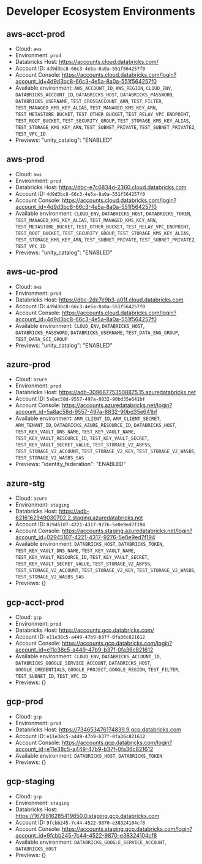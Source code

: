 # Developer Ecosystem Environments

## aws-acct-prod
 * Cloud: `aws`
 * Environment: `prod`
 * Databricks Host: https://accounts.cloud.databricks.com/
 * Account ID: `4d9d3bc8-66c3-4e5a-8a0a-551f564257f0`
 * Account Console: https://accounts.cloud.databricks.com/login?account_id=4d9d3bc8-66c3-4e5a-8a0a-551f564257f0
 * Available environment: `AWS_ACCOUNT_ID`, `AWS_REGION`, `CLOUD_ENV`, `DATABRICKS_ACCOUNT_ID`, `DATABRICKS_HOST`, `DATABRICKS_PASSWORD`, `DATABRICKS_USERNAME`, `TEST_CROSSACCOUNT_ARN`, `TEST_FILTER`, `TEST_MANAGED_KMS_KEY_ALIAS`, `TEST_MANAGED_KMS_KEY_ARN`, `TEST_METASTORE_BUCKET`, `TEST_OTHER_BUCKET`, `TEST_RELAY_VPC_ENDPOINT`, `TEST_ROOT_BUCKET`, `TEST_SECURITY_GROUP`, `TEST_STORAGE_KMS_KEY_ALIAS`, `TEST_STORAGE_KMS_KEY_ARN`, `TEST_SUBNET_PRIVATE`, `TEST_SUBNET_PRIVATE2`, `TEST_VPC_ID`
 * Previews: "unity_catalog": "ENABLED"

## aws-prod
 * Cloud: `aws`
 * Environment: `prod`
 * Databricks Host: https://dbc-e7c6834d-2360.cloud.databricks.com
 * Account ID: `4d9d3bc8-66c3-4e5a-8a0a-551f564257f0`
 * Account Console: https://accounts.cloud.databricks.com/login?account_id=4d9d3bc8-66c3-4e5a-8a0a-551f564257f0
 * Available environment: `CLOUD_ENV`, `DATABRICKS_HOST`, `DATABRICKS_TOKEN`, `TEST_MANAGED_KMS_KEY_ALIAS`, `TEST_MANAGED_KMS_KEY_ARN`, `TEST_METASTORE_BUCKET`, `TEST_OTHER_BUCKET`, `TEST_RELAY_VPC_ENDPOINT`, `TEST_ROOT_BUCKET`, `TEST_SECURITY_GROUP`, `TEST_STORAGE_KMS_KEY_ALIAS`, `TEST_STORAGE_KMS_KEY_ARN`, `TEST_SUBNET_PRIVATE`, `TEST_SUBNET_PRIVATE2`, `TEST_VPC_ID`
 * Previews: "unity_catalog": "ENABLED"

## aws-uc-prod
 * Cloud: `aws`
 * Environment: `prod`
 * Databricks Host: https://dbc-2dc7e9b3-a01f.cloud.databricks.com
 * Account ID: `4d9d3bc8-66c3-4e5a-8a0a-551f564257f0`
 * Account Console: https://accounts.cloud.databricks.com/login?account_id=4d9d3bc8-66c3-4e5a-8a0a-551f564257f0
 * Available environment: `CLOUD_ENV`, `DATABRICKS_HOST`, `DATABRICKS_PASSWORD`, `DATABRICKS_USERNAME`, `TEST_DATA_ENG_GROUP`, `TEST_DATA_SCI_GROUP`
 * Previews: "unity_catalog": "ENABLED"

## azure-prod
 * Cloud: `azure`
 * Environment: `prod`
 * Databricks Host: https://adb-309687753508875.15.azuredatabricks.net
 * Account ID: `5a8ac58d-9557-497a-8832-90bd35e641bf`
 * Account Console: https://accounts.azuredatabricks.net/login?account_id=5a8ac58d-9557-497a-8832-90bd35e641bf
 * Available environment: `ARM_CLIENT_ID`, `ARM_CLIENT_SECRET`, `ARM_TENANT_ID`, `DATABRICKS_AZURE_RESOURCE_ID`, `DATABRICKS_HOST`, `TEST_KEY_VAULT_DNS_NAME`, `TEST_KEY_VAULT_NAME`, `TEST_KEY_VAULT_RESOURCE_ID`, `TEST_KEY_VAULT_SECRET`, `TEST_KEY_VAULT_SECRET_VALUE`, `TEST_STORAGE_V2_ABFSS`, `TEST_STORAGE_V2_ACCOUNT`, `TEST_STORAGE_V2_KEY`, `TEST_STORAGE_V2_WASBS`, `TEST_STORAGE_V2_WASBS_SAS`
 * Previews: "identity_federation": "ENABLED"

## azure-stg
 * Cloud: `azure`
 * Environment: `staging`
 * Databricks Host: https://adb-6216162949030702.2.staging.azuredatabricks.net
 * Account ID: `02945107-4221-4317-9276-5e0e9ed7f194`
 * Account Console: https://accounts.staging.azuredatabricks.net/login?account_id=02945107-4221-4317-9276-5e0e9ed7f194
 * Available environment: `DATABRICKS_HOST`, `DATABRICKS_TOKEN`, `TEST_KEY_VAULT_DNS_NAME`, `TEST_KEY_VAULT_NAME`, `TEST_KEY_VAULT_RESOURCE_ID`, `TEST_KEY_VAULT_SECRET`, `TEST_KEY_VAULT_SECRET_VALUE`, `TEST_STORAGE_V2_ABFSS`, `TEST_STORAGE_V2_ACCOUNT`, `TEST_STORAGE_V2_KEY`, `TEST_STORAGE_V2_WASBS`, `TEST_STORAGE_V2_WASBS_SAS`
 * Previews: {}

## gcp-acct-prod
 * Cloud: `gcp`
 * Environment: `prod`
 * Databricks Host: https://accounts.gcp.databricks.com/
 * Account ID: `e11e38c5-a449-47b9-b37f-0fa36c821612`
 * Account Console: https://accounts.gcp.databricks.com/login?account_id=e11e38c5-a449-47b9-b37f-0fa36c821612
 * Available environment: `CLOUD_ENV`, `DATABRICKS_ACCOUNT_ID`, `DATABRICKS_GOOGLE_SERVICE_ACCOUNT`, `DATABRICKS_HOST`, `GOOGLE_CREDENTIALS`, `GOOGLE_PROJECT`, `GOOGLE_REGION`, `TEST_FILTER`, `TEST_SUBNET_ID`, `TEST_VPC_ID`
 * Previews: {}

## gcp-prod
 * Cloud: `gcp`
 * Environment: `prod`
 * Databricks Host: https://734653476174839.9.gcp.databricks.com
 * Account ID: `e11e38c5-a449-47b9-b37f-0fa36c821612`
 * Account Console: https://accounts.gcp.databricks.com/login?account_id=e11e38c5-a449-47b9-b37f-0fa36c821612
 * Available environment: `DATABRICKS_HOST`, `DATABRICKS_TOKEN`
 * Previews: {}

## gcp-staging
 * Cloud: `gcp`
 * Environment: `staging`
 * Databricks Host: https://1679816285419850.0.staging.gcp.databricks.com
 * Account ID: `9fcbb245-7c44-4522-9870-e38324104cf8`
 * Account Console: https://accounts.staging.gcp.databricks.com/login?account_id=9fcbb245-7c44-4522-9870-e38324104cf8
 * Available environment: `DATABRICKS_GOOGLE_SERVICE_ACCOUNT`, `DATABRICKS_HOST`
 * Previews: {}


